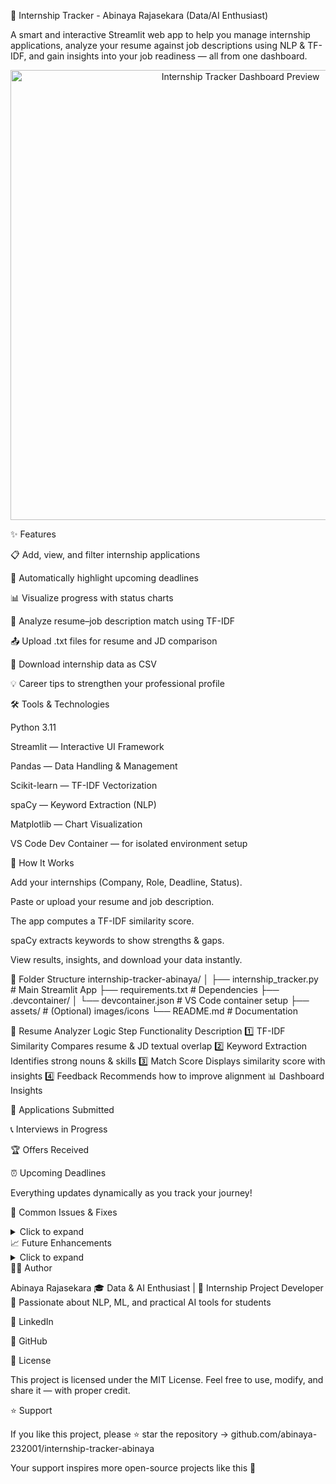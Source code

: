 🚀 Internship Tracker - Abinaya Rajasekara (Data/AI Enthusiast)














A smart and interactive Streamlit web app to help you manage internship applications, analyze your resume against job descriptions using NLP & TF-IDF, and gain insights into your job readiness — all from one dashboard.

<p align="center"> <img src="assets/internship_dashboard_preview.webp" width="720" alt="Internship Tracker Dashboard Preview"/> </p>
✨ Features

📋 Add, view, and filter internship applications

📅 Automatically highlight upcoming deadlines

📊 Visualize progress with status charts

🧠 Analyze resume–job description match using TF-IDF

📤 Upload .txt files for resume and JD comparison

💾 Download internship data as CSV

💡 Career tips to strengthen your professional profile

🛠️ Tools & Technologies

Python 3.11

Streamlit — Interactive UI Framework

Pandas — Data Handling & Management

Scikit-learn — TF-IDF Vectorization

spaCy — Keyword Extraction (NLP)

Matplotlib — Chart Visualization

VS Code Dev Container — for isolated environment setup

🧩 How It Works

Add your internships (Company, Role, Deadline, Status).

Paste or upload your resume and job description.

The app computes a TF-IDF similarity score.

spaCy extracts keywords to show strengths & gaps.

View results, insights, and download your data instantly.

📁 Folder Structure
internship-tracker-abinaya/
│
├── internship_tracker.py        # Main Streamlit App
├── requirements.txt             # Dependencies
├── .devcontainer/
│   └── devcontainer.json        # VS Code container setup
├── assets/                      # (Optional) images/icons
└── README.md                    # Documentation

🧠 Resume Analyzer Logic
Step	Functionality	Description
1️⃣	TF-IDF Similarity	Compares resume & JD textual overlap
2️⃣	Keyword Extraction	Identifies strong nouns & skills
3️⃣	Match Score	Displays similarity score with insights
4️⃣	Feedback	Recommends how to improve alignment
📊 Dashboard Insights

📝 Applications Submitted

📞 Interviews in Progress

🏆 Offers Received

⏰ Upcoming Deadlines

Everything updates dynamically as you track your journey!

🧠 Common Issues & Fixes
<details> <summary>Click to expand</summary>
Step	Issue	Cause	Solution
1	spaCy model missing	Model not downloaded	Run: python -m spacy download en_core_web_sm
2	TF-IDF error	Missing text input	Provide both resume & JD text
3	Streamlit crash	Incorrect form indentation	Check block structure
4	Chart empty	No applications added	Add entries before viewing chart
5	CSV not downloading	Session cache reset	Restart Streamlit session
</details>
📈 Future Enhancements
<details> <summary>Click to expand</summary>

💾 Persistent storage via SQLite or Firebase

📧 Email reminders for upcoming deadlines

📄 Resume PDF parsing & keyword highlighting

🤖 AI-based resume enhancement feedback

☁️ Cloud deployment (Streamlit Cloud / Hugging Face Spaces)

</details>
👩‍💻 Author

Abinaya Rajasekara
🎓 Data & AI Enthusiast | 💼 Internship Project Developer
🌱 Passionate about NLP, ML, and practical AI tools for students

🔗 LinkedIn

🐙 GitHub

📜 License

This project is licensed under the MIT License.
Feel free to use, modify, and share it — with proper credit.

⭐ Support

If you like this project, please ⭐ star the repository →
github.com/abinaya-232001/internship-tracker-abinaya

Your support inspires more open-source projects like this 💙
